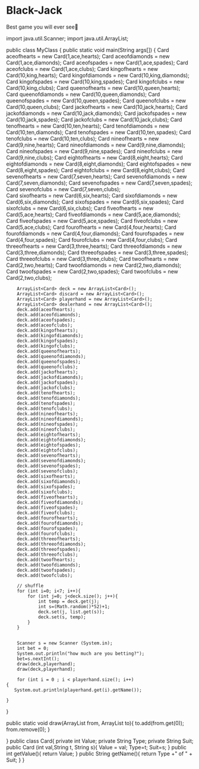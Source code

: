 # Black-Jack
Best game you will ever see🤯

import java.util.Scanner;
import java.util.ArrayList;

public class MyClass {
    public static void main(String args[]) {
        Card aceofhearts = new Card(1,ace,hearts);
        Card aceofdiamonds = new Card(1,ace,diamonds);
        Card aceofspades = new Card(1,ace,spades);
        Card aceofclubs = new Card(1,ace,clubs);
        Card kingofhearts = new Card(10,king,hearts);
        Card kingofdiamonds = new Card(10,king,diamonds);
        Card kingofspades = new Card(10,king,spades);
        Card kingofclubs = new Card(10,king,clubs);
        Card queenofhearts = new Card(10,queen,hearts);
        Card queenofdiamonds = new Card(10,queen,diamonds);
        Card queenofspades = new Card(10,queen,spades);
        Card queenofclubs = new Card(10,queen,clubs);
        Card jackofhearts = new Card(10,jack,hearts);
        Card jackofdiamonds = new Card(10,jack,diamonds);
        Card jackofspades = new Card(10,jack,spades);
        Card jackofclubs = new Card(10,jack,clubs);
        Card tenofhearts = new Card(10,ten,hearts);
        Card tenofdiamonds = new Card(10,ten,diamonds);
        Card tenofspades = new Card(10,ten,spades);
        Card tenofclubs = new Card(10,ten,clubs);
        Card nineofhearts = new Card(9,nine,hearts);
        Card nineofdiamonds = new Card(9,nine,diamonds);
        Card nineofspades = new Card(9,nine,spades);
        Card nineofclubs = new Card(9,nine,clubs);
        Card eightofhearts = new Card(8,eight,hearts);
        Card eightofdiamonds = new Card(8,eight,diamonds);
        Card eightofspades = new Card(8,eight,spades);
        Card eightofclubs = new Card(8,eight,clubs);
        Card sevenofhearts = new Card(7,seven,hearts);
        Card sevenofdiamonds = new Card(7,seven,diamonds);
        Card sevenofspades = new Card(7,seven,spades);
        Card sevenofclubs = new Card(7,seven,clubs);    
        Card sixofhearts = new Card(6,six,hearts);
        Card sixofdiamonds = new Card(6,six,diamonds);
        Card sixofspades = new Card(6,six,spades);
        Card sixofclubs = new Card(6,six,clubs);
        Card fiveofhearts = new Card(5,ace,hearts);
        Card fiveofdiamonds = new Card(5,ace,diamonds);
        Card fiveofspades = new Card(5,ace,spades);
        Card fiveofclubs = new Card(5,ace,clubs);
        Card fourofhearts = new Card(4,four,hearts);
        Card fourofdiamonds = new Card(4,four,diamonds);
        Card fourofspades = new Card(4,four,spades);
        Card fourofclubs = new Card(4,four,clubs);
        Card threeofhearts = new Card(3,three,hearts);
        Card threeofdiamonds = new Card(3,three,diamonds);
        Card threeofspades = new Card(3,three,spades);
        Card threeofclubs = new Card(3,three,clubs);
        Card twoofhearts = new Card(2,two,hearts);
        Card twoofdiamonds = new Card(2,two,diamonds);
        Card twoofspades = new Card(2,two,spades);
        Card twoofclubs = new Card(2,two,clubs);
        
        
        ArrayList<Card> deck = new ArrayList<Card>();
        ArrayList<Card> discard = new ArrayList<Card>();
        ArrayList<Card> playerhand = new ArrayList<Card>();
        ArrayList<Card> dealerhand = new ArrayList<Card>();
        deck.add(aceofhearts);
        deck.add(aceofdiamonds);
        deck.add(aceofspades);
        deck.add(aceofclubs);
        deck.add(kingofhearts);
        deck.add(kingofdiamonds);
        deck.add(kingofspades);
        deck.add(kingofclubs);
        deck.add(queenofhearts);
        deck.add(queenofdiamonds);
        deck.add(queenofspades);
        deck.add(queenofclubs);
        deck.add(jackofhearts);
        deck.add(jackofdiamonds);
        deck.add(jackofspades);
        deck.add(jackofclubs);
        deck.add(tenofhearts);
        deck.add(tenofdiamonds);
        deck.add(tenofspades);
        deck.add(tenofclubs);
        deck.add(nineofhearts);
        deck.add(nineofdiamonds);
        deck.add(nineofspades);
        deck.add(nineofclubs);
        deck.add(eightofhearts);
        deck.add(eightofdiamonds);
        deck.add(eightofspades);
        deck.add(eightofclubs);
        deck.add(sevenofhearts);
        deck.add(sevenofdiamonds);
        deck.add(sevenofspades);
        deck.add(sevenofclubs);
        deck.add(sixofhearts);
        deck.add(sixofdiamonds);
        deck.add(sixofspades);
        deck.add(sixofclubs);
        deck.add(fiveofhearts);
        deck.add(fiveofdiamonds);
        deck.add(fiveofspades);
        deck.add(fiveofclubs);
        deck.add(fourofhearts);
        deck.add(fourofdiamonds);
        deck.add(fourofspades);
        deck.add(fourofclubs);
        deck.add(threeofhearts);
        deck.add(threeofdiamonds);
        deck.add(threeofspades);
        deck.add(threeofclubs);
        deck.add(twoofhearts);
        deck.add(twoofdiamonds);
        deck.add(twoofspades);
        deck.add(twoofclubs);
        
        // shuffle  
        for (int i=0; i<7; i++){
            for (int j=0; j<deck.size(); j++){
                int temp = deck.get(j);
                int s=(Math.random()*52)+1;
                deck.set(j, list.get(s));
                deck.set(s, temp);
            }
        }
        
        
        Scanner s = new Scanner (System.in);
        int bet = 0;
        System.out.println("how much are you betting?");
        bet=s.nextInt();
        draw(deck,playerhand);
        draw(deck,playerhand);
        
        for (int i = 0 ; i < playerhand.size(); i++)
    {
       System.out.println(playerhand.get(i).getName());
        
    }

}

public static void draw(ArrayList<Card> from, ArrayList<Card> to){
          to.add(from.get(0));
          from.remove(0);
      }


}
public class Card{
    private int Value; 
    private String Type;
    private String Suit; 
    public Card (int val,String t, String s){
        Value = val;
        Type=t;
        Suit=s;
    }
    public int getValue(){
        return Value;
    }
    public String getName(){
        return Type +" of " + Suit;
    }
}

